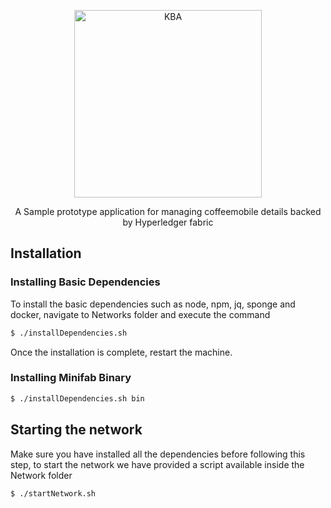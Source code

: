 <p align="center">
  <a href="https://kba.ai/">
    <img alt="KBA" src="https://kba.ai/wp-content/uploads/2020/09/KBA_450x50-.png" width="300">
  </a>
</p>

<p align="center">
A Sample prototype application for managing coffeemobile details backed by Hyperledger fabric
</p>

## Installation

### Installing Basic Dependencies

To install the basic dependencies such as node, npm, jq, sponge and docker, navigate to Networks folder and execute the command

```bash
$ ./installDependencies.sh
```
Once the installation is complete, restart the machine.

### Installing Minifab Binary

```bash
$ ./installDependencies.sh bin
```
## Starting the network

Make sure you have installed all the dependencies before following this step, to start the network we have provided a script available inside the Network folder

```bash
$ ./startNetwork.sh
```

